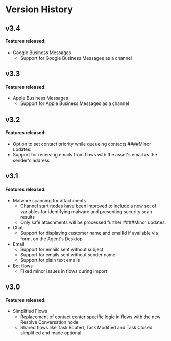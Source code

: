 # Version History

## v3.4
#### Features released:
- Google Business Messages
    - Support for Google Business Messages as a channel

## v3.3
#### Features released:
- Apple Business Messages
    - Support for Apple Business Messages as a channel

## v3.2
#### Features released:
- Option to set contact priority while queueing contacts
  ####Minor updates:
- Support for receiving emails from flows with the asset's email as the sender's address

## v3.1
#### Features released:
- Malware scanning for attachments
    - Channel start nodes have been improved to include a new set of variables for identifying malware and presenting security scan results
    - Only safe attachments will be processed further
      ####Minor updates:
- Chat
    - Support for displaying customer name and emailId if available via form, on the Agent's Desktop
- Email
    - Support for emails sent without subject
    - Support for emails sent without sender name
    - Support for plain text emails
- Bot flows
    - Fixed minor issues in flows during import

## v3.0
#### Features released:
- Simplified Flows
    - Replacement of contact center specific logic in flows with the new Resolve Conversation node
    - Shared flows like Task Routed, Task Modified and Task Closed simplified and made optional